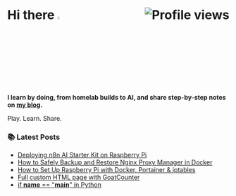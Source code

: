 # Hi there <img src="https://media.giphy.com/media/hvRJCLFzcasrR4ia7z/giphy.gif" width="4%"> <img src="https://komarev.com/ghpvc/?username=linsnotes&label=Profile%20views&color=blue&style=flat&abbreviated=true" alt="Profile views" align="right" />

**I learn by doing, from homelab builds to AI, and share step-by-step notes on [my blog](https://linsnotes.com).**

Play. Learn. Share.


### 📚 Latest Posts
<!-- BLOG-POST-LIST:START -->
- [Deploying n8n AI Starter Kit on Raspberry Pi](https://linsnotes.com/posts/deploying-n8n-ai-starter-kit-on-raspberry-pi/)
- [How to Safely Backup and Restore Nginx Proxy Manager in Docker](https://linsnotes.com/posts/how-to-safely-backup-and-restore-nginx-proxy-manager-in-docker/)
- [How to Set Up Raspberry Pi with Docker, Portainer &amp; iptables](https://linsnotes.com/posts/how-to-set-up-raspberry-pi-with-docker-portainer-iptables/)
- [Full custom HTML page with GoatCounter](https://linsnotes.com/posts/full-custom-html-page-with-goatcounter/)
- [if __name__ == &quot;__main__&quot; in Python](https://linsnotes.com/posts/name-eq-main-in-python/)
<!-- BLOG-POST-LIST:END -->

